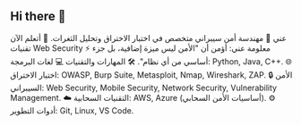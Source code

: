 ## Hi there 👋
 عني
🔭 مهندسة أمن سيبراني متخصص في اختبار الاختراق وتحليل الثغرات.
🌱 أتعلم الآن تقنيات Web Security 
⚡ معلومة عني: أؤمن أن "الأمن ليس ميزة إضافية، بل جزء أساسي من أي نظام".
🛠️ المهارات والتقنيات
💻 لغات البرمجة: Python, Java, C++.
🌐 اختبار الاختراق: OWASP, Burp Suite, Metasploit, Nmap, Wireshark, ZAP.
🔒 الأمن السيبراني: Web Security, Mobile Security, Network Security, Vulnerability Management.
☁️ التقنيات السحابية: AWS, Azure (أساسيات الأمن السحابي).
⚙️ أدوات التطوير: Git, Linux, VS Code.

<!--
 عني
🔭 مهندسة أمن سيبراني متخصص في اختبار الاختراق وتحليل الثغرات.
🌱 أتعلم الآن تقنيات Web Security 
⚡ معلومة عني: أؤمن أن "الأمن ليس ميزة إضافية، بل جزء أساسي من أي نظام".
🛠️ المهارات والتقنيات
💻 لغات البرمجة: Python, Java, C++.
🌐 اختبار الاختراق: OWASP, Burp Suite, Metasploit, Nmap, Wireshark, ZAP.
🔒 الأمن السيبراني: Web Security, Mobile Security, Network Security, Vulnerability Management.
☁️ التقنيات السحابية: AWS, Azure (أساسيات الأمن السحابي).
⚙️ أدوات التطوير: Git, Linux, VS Code.

-->
